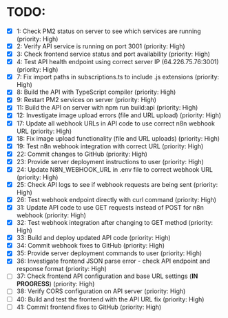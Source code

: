 # TODO:

- [x] 1: Check PM2 status on server to see which services are running (priority: High)
- [x] 2: Verify API service is running on port 3001 (priority: High)
- [x] 3: Check frontend service status and port availability (priority: High)
- [x] 4: Test API health endpoint using correct server IP (64.226.75.76:3001) (priority: High)
- [x] 7: Fix import paths in subscriptions.ts to include .js extensions (priority: High)
- [x] 8: Build the API with TypeScript compiler (priority: High)
- [x] 9: Restart PM2 services on server (priority: High)
- [x] 11: Build the API on server with npm run build:api (priority: High)
- [x] 12: Investigate image upload errors (file and URL upload) (priority: High)
- [x] 17: Update all webhook URLs in API code to use correct n8n webhook URL (priority: High)
- [x] 18: Fix image upload functionality (file and URL uploads) (priority: High)
- [x] 19: Test n8n webhook integration with correct URL (priority: High)
- [x] 22: Commit changes to GitHub (priority: High)
- [x] 23: Provide server deployment instructions to user (priority: High)
- [x] 24: Update N8N_WEBHOOK_URL in .env file to correct webhook URL (priority: High)
- [x] 25: Check API logs to see if webhook requests are being sent (priority: High)
- [x] 26: Test webhook endpoint directly with curl command (priority: High)
- [x] 31: Update API code to use GET requests instead of POST for n8n webhook (priority: High)
- [x] 32: Test webhook integration after changing to GET method (priority: High)
- [x] 33: Build and deploy updated API code (priority: High)
- [x] 34: Commit webhook fixes to GitHub (priority: High)
- [x] 35: Provide server deployment commands to user (priority: High)
- [x] 36: Investigate frontend JSON parse error - check API endpoint and response format (priority: High)
- [ ] 37: Check frontend API configuration and base URL settings (**IN PROGRESS**) (priority: High)
- [ ] 38: Verify CORS configuration on API server (priority: High)
- [ ] 40: Build and test the frontend with the API URL fix (priority: High)
- [ ] 41: Commit frontend fixes to GitHub (priority: High)
